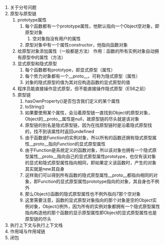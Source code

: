 1. 关于分号问题
2. 原型与原型链
    1. prototype属性
        1. 每个函数都有一个prototype属性，他默认指向一个Object空对象，即原型对象
            1. 空对象指没有用户的属性
        2. 原型对象中有一个属性constructor，他指向函数对象
    2. 给原型对象添加属性（一般都是方法）
        作用：函数的所有实例对象自动拥有原型中的属性（方法）
    3. 显式原型和隐式原型
        1. 每个函数都有prototype，即显式原型（属性）
        2. 每个势力对象都有一个__proto__，可称为隐式原型（属性）
        3. 对象的隐式原型的值为其对应构造函数的显式原型的值
    4. 程序员能直接操作显式原型，但不能直接操作隐式原型（ES6之前）
    5. 原型链
        1. hasOwnProperty()是否包含我们定义的某个属性
        2. toString()
        3. 如果要使用某个属性，会沿着原型链一直找到Object的原型对象，Object的__proto__属性是null，故原型链的尽头就是该对象
        4. 原型链的别名是隐式原型链，因为在找原型链时是沿着隐式原型找的，找不到该属性时返回undefined
        5. 由于函数是Function的实例对象，所以所有的函数还拥有隐式原型属性__proto__指向Function的显式原型属性
        6. 由于Function是系统定义的函数对象，所以该对象也拥有一个隐式原型属性__proto__指向自己的显式原型属性prototype，也仅有该对象的显式和隐式原型属性指向相同，即如果定义该函数时，产生的对象其实就是new其自身
        7. 这样我们可以得到所有函数的隐式原型属性__proto__都指向相同的对象，即Function的显式原型属性prototype指向的对象，其自身也不例外
        8. 那么Object()函数的隐式原型属性也不例外指向7那个空对象
        9. 这里需要注意，函数的显式原型对象指向的那个对象是空的Object实例对象，Object()例外，因为所有的实例对象都拥有一个隐式原型属性指向构造他的那个函数的显示原型属性即Object的显式原型属性也是原型链的尽头
3. 执行上下文与执行上下文栈
4. 作用域与作用域链
5. 闭包